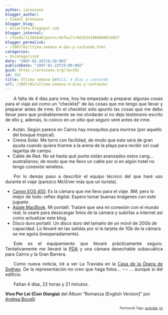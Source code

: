 ```yaml
---
author: iarenzana
blogger_author:
- Ismael Arenzana
blogger_blog:
- micarreta.blogspot.com
blogger_internal:
- /feeds/11302648/posts/default/6635241060680814837
blogger_permalink:
- /2007/02/ltima-semana-4-das-y-contando.html
categories:
- Uncategorized
date: "2007-02-26T19:20:00Z"
publishDate: "2097-01-23T19:09:00Z"
guid: https://arenzana.org/?p=182
id: 182
title: Última semana &#8211; 4 días y contando
url: /2007/02/ultima-semana-4-dias-y-contando/
---
```

<p style="text-align:justify;text-indent:20pt;">
  A falta de 4 días para irme, hoy he empezado a preparar algunas cosas para el viaje así como un &#8220;checklist&#8221; de las cosas que me tengo que llevar y preparar antes de irme. En el checklist sólo apunto las cosas que me debo llevar pero que probablemente se me olvidarán si no dejo testimonio escrito de ello y, además, lo coloco en un sitio que seguro veré antes de irme.
</p>

  * Aután. Según parece en Cairns hay mosquitos para morirse (por aquello del bosque tropical).
  * Crema Solar. Me torro con facilidad, de modo que esto será de gran ayuda cuando quiera tirarme a la arena de la playa para recibir sol cual lagartija de campo.
  * Cable de Red. No sé hasta qué punto están avanzados estos cang&#8230; australianos; de modo que me llevo un cable por si en algún hotel no tengo conexión wireless.

<p style="text-align:justify;text-indent:20pt;">
  Por lo demás paso a describir el equipo técnico del que haré uso durante el viaje (parezco McGiver más que un turista).
</p>

  * [Canon EOS 450](http://www.photographyblog.com/index.php/weblog/comments/canon_eos_400d/). Es la cámara que me llevo para el viaje. 8M; pero lo mejor de todo: reflex digital. Espero tomar buenas imágenes con este juguete.
  * [Apple MacBook](http://www.apple.com/es/macbook/macbook.html). Mi portatil. Trataré que sea mi conexión con el mundo real; lo usaré para desscargar fotos de la cámara y subirlas a internet así como actualizar este blog.
  * Disco duro portatil. Un disco duro del tamaño de un móvil de 20Gb de capacidad. Lo llevaré en las salidas por si la tarjeta de 1Gb de la cámara se me agota (inexperadamente).

<p style="text-align:justify;text-indent:20pt;">
  Este es el equipamiento que llevaré prácticamente seguro. Tentativamente me llevaré la <a href="http://www.shopping.hp.com/product/storefronts/handhelds/1/storefronts/FA674B%2523ABA;jsessionid=FjwwTOhOlaiJERpLLwq5NTwXGz1ExD1W43xDUdaalIr3N2eFzJVg!1128149539">PDA</a> y una cámara desechable subacuática para Cairns y la Gran Barrera.
</p>

<p style="text-align:justify;text-indent:20pt;">
  Como nueva noticia, iré a ver La Traviata en la <a href="http://en.wikipedia.org/wiki/Sydney_Opera_House">Casa de la Ópera de Sydney</a>. De la representación no creo que haga fotos&#8230; ¬¬ &#8230; aunque sí del edificio.
</p>

<p style="text-align:justify;text-indent:20pt;">
  Faltan 4 días, 22 horas y 21 minutos.
</p>

**Vivo Per Lei (Con Giorgia)** del Álbum &#8220;Romanza [English Version]&#8221; por [Andrea Bocelli](http://www.google.com/search?q=%22Andrea%20Bocelli%22)

<!-- technorati tags start -->

<p style="text-align:right;font-size:10px;">
  Technorati Tags: <a href="http://www.technorati.com/tag/australia" rel="tag">australia</a>, <a href="http://www.technorati.com/tag/nz" rel="tag">nz</a>
</p>

<!-- technorati tags end -->
